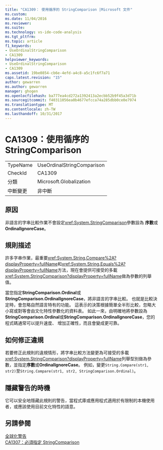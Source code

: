 ```yaml
---
title: "CA1309： 使用循序的 StringComparison |Microsoft 文件"
ms.custom: 
ms.date: 11/04/2016
ms.reviewer: 
ms.suite: 
ms.technology: vs-ide-code-analysis
ms.tgt_pltfrm: 
ms.topic: article
f1_keywords:
- UseOrdinalStringComparison
- CA1309
helpviewer_keywords:
- UseOrdinalStringComparison
- CA1309
ms.assetid: 19be0854-cb6e-4efd-a4c8-a5c1fc6f7a71
caps.latest.revision: "15"
author: gewarren
ms.author: gewarren
manager: ghogen
ms.openlocfilehash: ba777ea4cd272a1392413a2ecbb52b9f45a3d71b
ms.sourcegitcommit: f40311056ea0b4677efcca74a285dbb0ce0e7974
ms.translationtype: MT
ms.contentlocale: zh-TW
ms.lasthandoff: 10/31/2017
---
```

# <a name="ca1309-use-ordinal-stringcomparison"></a>CA1309：使用循序的 StringComparison
|||  
|-|-|  
|TypeName|UseOrdinalStringComparison|  
|CheckId|CA1309|  
|分類|Microsoft.Globalization|  
|中斷變更|非中斷|  
  
## <a name="cause"></a>原因  
 非語言的字串比較作業不會設定<xref:System.StringComparison>參數設為 **序數**或**OrdinalIgnoreCase**。  
  
## <a name="rule-description"></a>規則描述  
 許多字串作業，最重要<xref:System.String.Compare%2A?displayProperty=fullName>和<xref:System.String.Equals%2A?displayProperty=fullName>方法，現在會提供可接受的多載<xref:System.StringComparison?displayProperty=fullName>做為參數的列舉值。  
  
 當您指定**StringComparison.Ordinal**或**StringComparison.OrdinalIgnoreCase**，將非語言的字串比較。 也就是比較決定時，會忽略自然語言特有的功能。 這表示的決策根據簡單全半形比較，忽略大小寫或對等會由文化特性參數化的資料表。 如此一來，由明確地將參數設為  **StringComparison.Ordinal**或**StringComparison.OrdinalIgnoreCase**，您的程式碼通常可以提升速度、 增加正確性，而且會變成更可靠。  
  
## <a name="how-to-fix-violations"></a>如何修正違規  
 若要修正此規則的違規情形，將字串比較方法變更為可接受的多載<xref:System.StringComparison?displayProperty=fullName>列舉型別做為參數，並指定**序數**或**OrdinalIgnoreCase**。 例如，變更`String.Compare(str1, str2)`至`String.Compare(str1, str2, StringComparison.Ordinal)`。  
  
## <a name="when-to-suppress-warnings"></a>隱藏警告的時機  
 它可以安全地隱藏此規則的警告，當程式庫或應用程式適用於有限制的本機使用者，或應該使用目前文化特性的語意。  
  
## <a name="see-also"></a>另請參閱  
 [全球化警告](../code-quality/globalization-warnings.md)   
 [CA1307：必須指定 StringComparison](../code-quality/ca1307-specify-stringcomparison.md)